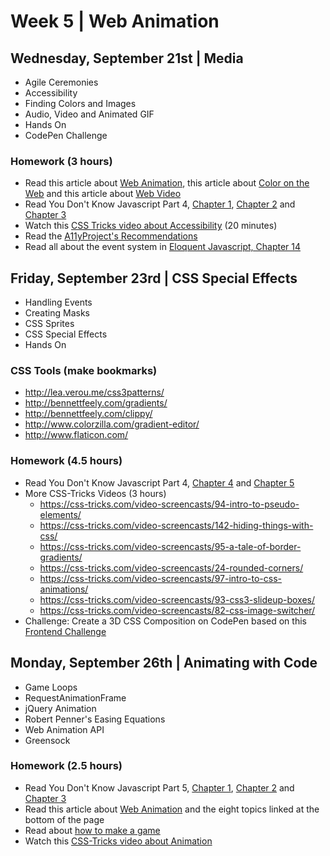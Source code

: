 
# Week 5 | Web Animation

## Wednesday, September 21st | Media

- Agile Ceremonies
- Accessibility
- Finding Colors and Images
- Audio, Video and Animated GIF
- Hands On
- CodePen Challenge

### Homework (3 hours)

- Read this article about [Web Animation](https://medium.com/@adaptivepath/jedi-principles-of-ui-animation-2b88423b1dac#.jq1nzx2qu), this article about [Color on the Web](https://stories.buffer.com/why-facebook-is-blue-ea8b44016ab2#.nzlz3kkh6) and this article about [Web Video](https://www.smashingmagazine.com/2016/04/html5-media-source-extensions-bringing-production-video-web/)
- Read You Don't Know Javascript Part 4, [Chapter 1](https://github.com/getify/You-Dont-Know-JS/blob/master/types%20%26%20grammar/ch1.md), [Chapter 2](https://github.com/getify/You-Dont-Know-JS/blob/master/types%20%26%20grammar/ch2.md) and [Chapter 3](https://github.com/getify/You-Dont-Know-JS/blob/master/types%20%26%20grammar/ch3.md)
- Watch this [CSS Tricks video about Accessibility](https://css-tricks.com/video-screencasts/51-a-lesson-learned-in-accessibility/) (20 minutes)
- Read the [A11yProject's Recommendations](http://a11yproject.com/)
- Read all about the event system in [Eloquent Javascript, Chapter 14](http://eloquentjavascript.net/14_event.html)


## Friday, September 23rd | CSS Special Effects

- Handling Events
- Creating Masks
- CSS Sprites
- CSS Special Effects
- Hands On


### CSS Tools (make bookmarks)

- http://lea.verou.me/css3patterns/
- http://bennettfeely.com/gradients/ 
- http://bennettfeely.com/clippy/
- http://www.colorzilla.com/gradient-editor/
- http://www.flaticon.com/

### Homework (4.5 hours)

- Read You Don't Know Javascript Part 4, [Chapter 4](https://github.com/getify/You-Dont-Know-JS/blob/master/types%20%26%20grammar/ch4.md) and [Chapter 5](https://github.com/getify/You-Dont-Know-JS/blob/master/types%20%26%20grammar/ch5.md)
- More CSS-Tricks Videos (3 hours)
  - https://css-tricks.com/video-screencasts/94-intro-to-pseudo-elements/
  - https://css-tricks.com/video-screencasts/142-hiding-things-with-css/
  - https://css-tricks.com/video-screencasts/95-a-tale-of-border-gradients/
  - https://css-tricks.com/video-screencasts/24-rounded-corners/
  - https://css-tricks.com/video-screencasts/97-intro-to-css-animations/
  - https://css-tricks.com/video-screencasts/93-css3-slideup-boxes/
  - https://css-tricks.com/video-screencasts/82-css-image-switcher/
- Challenge: Create a 3D CSS Composition on CodePen based on this [Frontend Challenge](https://www.smashingmagazine.com/2016/07/front-end-challenge-accepted-css-3d-cube/)



## Monday, September 26th | Animating with Code

- Game Loops
- RequestAnimationFrame
- jQuery Animation
- Robert Penner's Easing Equations
- Web Animation API
- Greensock


### Homework (2.5 hours)

- Read You Don't Know Javascript Part 5, [Chapter 1](https://github.com/getify/You-Dont-Know-JS/blob/master/async%20%26%20performance/ch1.md), [Chapter 2](https://github.com/getify/You-Dont-Know-JS/blob/master/async%20%26%20performance/ch2.md) and [Chapter 3](https://github.com/getify/You-Dont-Know-JS/blob/master/async%20%26%20performance/ch3.md) 
- Read this article about [Web Animation](https://developers.google.com/web/fundamentals/design-and-ui/animations/?hl=en) and the eight topics linked at the bottom of the page
- Read about [how to make a game](http://eloquentjavascript.net/15_game.html)
- Watch this [CSS-Tricks video about Animation](https://css-tricks.com/video-screencasts/79-complete-jquery-animations/)




